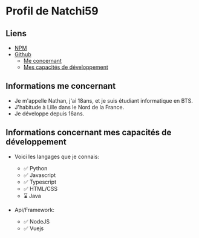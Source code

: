 # Profil de Natchi59

## Liens
- [NPM](https://www.npmjs.com/~natchi)
- [Github](https://github.com/Natchi59)
  - [Me concernant](https://github.com/Natchi59/Natchi59#informations-me-concernant)
  - [Mes capacités de développement](https://github.com/Natchi59/Natchi59#informations-concernant-mes-capacit%C3%A9s-de-d%C3%A9veloppement)

## Informations me concernant
* Je m'appelle Nathan, j'ai 18ans, et je suis étudiant informatique en BTS.
* J'habitude à Lille dans le Nord de la France.
* Je développe depuis 16ans.

## Informations concernant mes capacités de développement
* Voici les langages que je connais:
  * ✅ Python
  * ✅ Javascript
  * ✅ Typescript
  * ✅ HTML/CSS
  * ⌛ Java
 
* Api/Framework:
  * ✅ NodeJS
  * ✅ Vuejs
